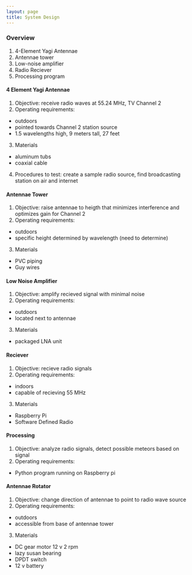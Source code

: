 ```yaml
---
layout: page
title: System Design
---
```


### Overview

1. 4-Element Yagi Antennae
2. Antennae tower
3. Low-noise amplifier
4. Radio Reciever
5. Processing program

#### 4 Element Yagi Antennae
1. Objective: receive radio waves at 55.24 MHz, TV Channel 2
2. Operating requirements: 
* outdoors
* pointed towards Channel 2 station source
* 1.5 wavelengths high, 9 meters tall, 27 feet
3. Materials
* aluminum tubs
* coaxial cable
4. Procedures to test: create a sample radio source, find broadcasting station on air and internet

#### Antennae Tower
1. Objective: raise antennae to heigth that minimizes interference and optimizes gain for Channel 2
2. Operating requirements: 
* outdoors
* specific height determined by wavelength (need to determine)
3. Materials
* PVC piping
* Guy wires

#### Low Noise Amplifier
1. Objective: amplify recieved signal with minimal noise
2. Operating requirements: 
* outdoors
* located next to antennae
3. Materials
* packaged LNA unit

#### Reciever
1. Objective: recieve radio signals
2. Operating requirements: 
* indoors
* capable of recieving 55 MHz
3. Materials
* Raspberry Pi
* Software Defined Radio 

#### Processing
1. Objective: analyze radio signals, detect possible meteors based on signal
2. Operating requirements: 
* Python program running on Raspberry pi

#### Antennae Rotator
1. Objective: change direction of antennae to point to radio wave source
2. Operating requirements: 
* outdoors
* accessible from base of antennae tower
3. Materials
* DC gear motor 12 v 2 rpm
* lazy susan bearing
* DPDT switch
* 12 v battery
